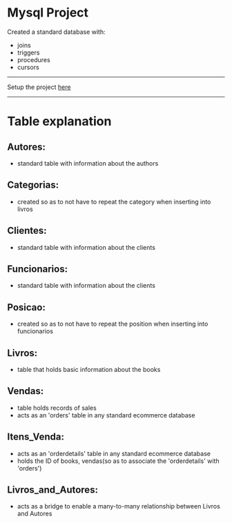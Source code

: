 # Mysql Project


Created a standard database with:
- joins
- triggers
- procedures
- cursors

---

Setup the project [here](https://github.com/rlcosta177/mysql-bookshop/blob/main/setup.md)


---

# Table explanation

## Autores:
- standard table with information about the authors

## Categorias:
- created so as to not have to repeat the category when inserting into livros

## Clientes:
- standard table with information about the clients

## Funcionarios:
- standard table with information about the clients

## Posicao:
- created so as to not have to repeat the position when inserting into funcionarios

## Livros:
- table that holds basic information about the books

## Vendas:
- table holds records of sales
- acts as an 'orders' table in any standard ecommerce database

## Itens_Venda:
- acts as an 'orderdetails' table in any standard ecommerce database
- holds the ID of books, vendas(so as to associate the 'orderdetails' with 'orders')

## Livros_and_Autores:
- acts as a bridge to enable a many-to-many relationship between Livros and Autores
